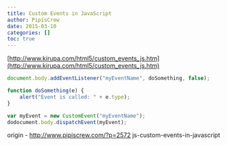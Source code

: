 ```yaml
---
title: Custom Events in JavaScript
author: PipisCrew
date: 2015-03-10
categories: []
toc: true
---
```


[http://www.kirupa.com/html5/custom_events_js.htm](http://www.kirupa.com/html5/custom_events_js.htm)

```js
document.body.addEventListener("myEventName", doSomething, false);

function doSomething(e) {
    alert("Event is called: " + e.type);
}

var myEvent = new CustomEvent("myEventName");
dodocument.body.dispatchEvent(myEvent);
```

origin - http://www.pipiscrew.com/?p=2572 js-custom-events-in-javascript